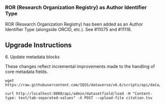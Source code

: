 ### ROR (Research Organization Registry) as Author Identifier Type 

ROR (Research Organization Registry) has been added as an Author Identifier Type (alongside ORCID, etc.). See #11075 and #11118.

## Upgrade Instructions

6\. Update metadata blocks

These changes reflect incremental improvements made to the handling of core metadata fields.

```shell
wget https://raw.githubusercontent.com/IQSS/dataverse/v6.6/scripts/api/data/metadatablocks/citation.tsv

curl http://localhost:8080/api/admin/datasetfield/load -H "Content-type: text/tab-separated-values" -X POST --upload-file citation.tsv
```
